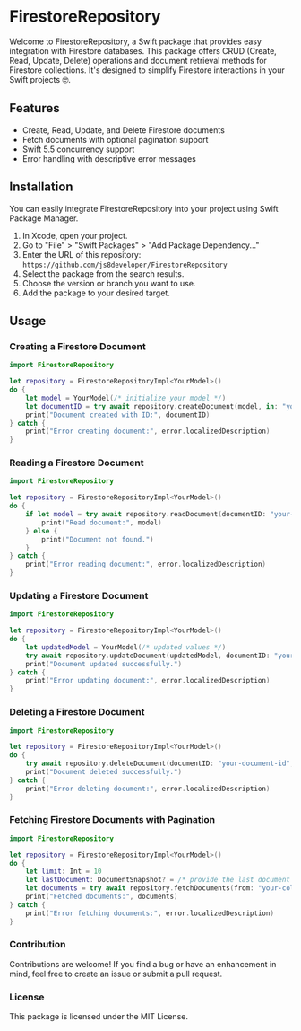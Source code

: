 # FirestoreRepository

Welcome to FirestoreRepository, a Swift package that provides easy integration with Firestore databases. This package offers CRUD (Create, Read, Update, Delete) operations and document retrieval methods for Firestore collections. It's designed to simplify Firestore interactions in your Swift projects 🤓.

## Features

- Create, Read, Update, and Delete Firestore documents
- Fetch documents with optional pagination support
- Swift 5.5 concurrency support
- Error handling with descriptive error messages

## Installation

You can easily integrate FirestoreRepository into your project using Swift Package Manager.

1. In Xcode, open your project.
2. Go to "File" > "Swift Packages" > "Add Package Dependency..."
3. Enter the URL of this repository: `https://github.com/js8developer/FirestoreRepository`
4. Select the package from the search results.
5. Choose the version or branch you want to use.
6. Add the package to your desired target.

## Usage

### Creating a Firestore Document

```swift
import FirestoreRepository

let repository = FirestoreRepositoryImpl<YourModel>()
do {
    let model = YourModel(/* initialize your model */)
    let documentID = try await repository.createDocument(model, in: "your-collection")
    print("Document created with ID:", documentID)
} catch {
    print("Error creating document:", error.localizedDescription)
}
```

### Reading a Firestore Document

```swift
import FirestoreRepository

let repository = FirestoreRepositoryImpl<YourModel>()
do {
    if let model = try await repository.readDocument(documentID: "your-document-id", from: "your-collection") {
        print("Read document:", model)
    } else {
        print("Document not found.")
    }
} catch {
    print("Error reading document:", error.localizedDescription)
}
```

### Updating a Firestore Document

```swift
import FirestoreRepository

let repository = FirestoreRepositoryImpl<YourModel>()
do {
    let updatedModel = YourModel(/* updated values */)
    try await repository.updateDocument(updatedModel, documentID: "your-document-id", in: "your-collection")
    print("Document updated successfully.")
} catch {
    print("Error updating document:", error.localizedDescription)
}
```

### Deleting a Firestore Document

```swift
import FirestoreRepository

let repository = FirestoreRepositoryImpl<YourModel>()
do {
    try await repository.deleteDocument(documentID: "your-document-id", from: "your-collection")
    print("Document deleted successfully.")
} catch {
    print("Error deleting document:", error.localizedDescription)
}
```

### Fetching Firestore Documents with Pagination

```swift
import FirestoreRepository

let repository = FirestoreRepositoryImpl<YourModel>()
do {
    let limit: Int = 10
    let lastDocument: DocumentSnapshot? = /* provide the last document for pagination */
    let documents = try await repository.fetchDocuments(from: "your-collection", limit: limit, lastDocument: lastDocument)
    print("Fetched documents:", documents)
} catch {
    print("Error fetching documents:", error.localizedDescription)
}
```

### Contribution
Contributions are welcome! If you find a bug or have an enhancement in mind, feel free to create an issue or submit a pull request.

### License
This package is licensed under the MIT License.
